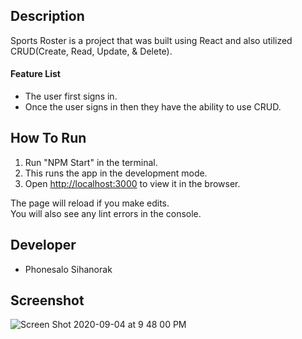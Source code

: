 ## Description
Sports Roster is a project that was built using React and also utilized CRUD(Create, Read, Update, & Delete).

#### Feature List
* The user first signs in.
* Once the user signs in then they have the ability to use CRUD.

## How To Run
1. Run "NPM Start" in the terminal.
2. This runs the app in the development mode.
3. Open [http://localhost:3000](http://localhost:3000) to view it in the browser.

The page will reload if you make edits.<br />
You will also see any lint errors in the console.

## Developer
* Phonesalo Sihanorak

## Screenshot
![Screen Shot 2020-09-04 at 9 48 00 PM](https://user-images.githubusercontent.com/61893644/92294248-7de9dd00-eef8-11ea-98d1-7984ed0b9a1d.png)


